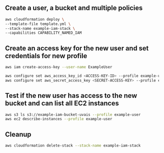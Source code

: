## Create a user, a bucket and multiple policies

```sh
aws cloudformation deploy \
--template-file template.yml \
--stack-name example-iam-stack \
--capabilities CAPABILITY_NAMED_IAM
```

## Create an access key for the new user and set credentials for new profile

```sh
aws iam create-access-key --user-name ExampleUser

aws configure set aws_access_key_id <ACCESS-KEY-ID> --profile example-user
aws configure set aws_secret_access_key <SECRET-ACCESS-KEY> --profile example-user
```

## Test if the new user has access to the new bucket and can list all EC2 instances

```sh
aws s3 ls s3://example-iam-bucket-uvais --profile example-user
aws ec2 describe-instances --profile example-user
```

## Cleanup

```sh
aws cloudformation delete-stack --stack-name example-iam-stack
```

